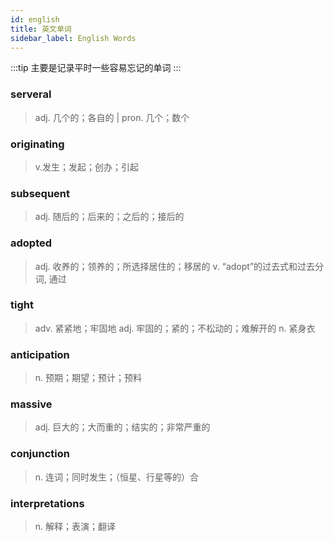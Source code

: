 ```yaml
---
id: english
title: 英文单词
sidebar_label: English Words
---
```


:::tip
主要是记录平时一些容易忘记的单词
:::

### serveral
> adj. 几个的；各自的 | pron. 几个；数个

###  originating
> v.发生；发起；创办；引起

### subsequent
> adj.	随后的；后来的；之后的；接后的

###  adopted
> adj.	收养的；领养的；所选择居住的；移居的
v.	“adopt”的过去式和过去分词, 通过

### tight
> adv.	紧紧地；牢固地
adj.	牢固的；紧的；不松动的；难解开的
n.	紧身衣

###  anticipation
> n.	预期；期望；预计；预料

### massive
> adj.	巨大的；大而重的；结实的；非常严重的

### conjunction
> n.	连词；同时发生；（恒星、行星等的）合

### interpretations
> n.	解释；表演；翻译
